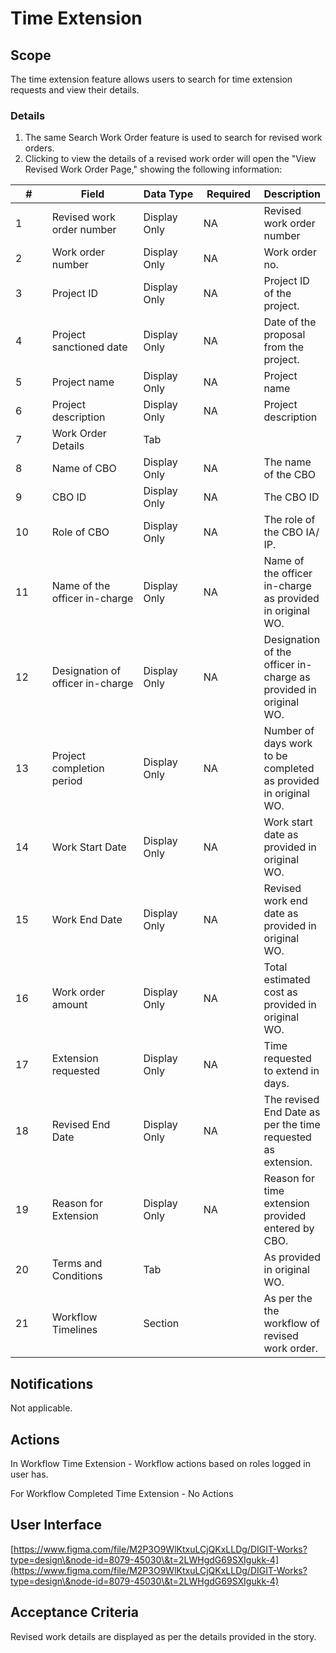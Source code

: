 # Time Extension

## Scope

The time extension feature allows users to search for time extension requests and view their details.

### Details

1. The same Search Work Order feature is used to search for revised work orders.
2. Clicking to view the details of a revised work order will open the "View Revised Work Order Page," showing the following information:

<table><thead><tr><th width="83">#</th><th width="203">Field</th><th width="123">Data Type</th><th width="101">Required</th><th>Description</th></tr></thead><tbody><tr><td>1</td><td>Revised work order number</td><td>Display Only</td><td>NA</td><td>Revised work order number</td></tr><tr><td>2</td><td>Work order number</td><td>Display Only</td><td>NA</td><td>Work order no.</td></tr><tr><td>3</td><td>Project ID</td><td>Display Only</td><td>NA</td><td>Project ID of the project.</td></tr><tr><td>4</td><td>Project sanctioned date</td><td>Display Only</td><td>NA</td><td>Date of the proposal from the project.</td></tr><tr><td>5</td><td>Project name</td><td>Display Only</td><td>NA</td><td>Project name</td></tr><tr><td>6</td><td>Project description</td><td>Display Only</td><td>NA</td><td>Project description</td></tr><tr><td>7</td><td>Work Order Details</td><td>Tab</td><td> </td><td> </td></tr><tr><td>8</td><td>Name of CBO</td><td>Display Only</td><td>NA</td><td>The name of the CBO</td></tr><tr><td>9</td><td>CBO ID</td><td>Display Only</td><td>NA</td><td>The CBO ID</td></tr><tr><td>10</td><td>Role of CBO</td><td>Display Only</td><td>NA</td><td>The role of the CBO IA/ IP.</td></tr><tr><td>11</td><td>Name of the officer in-charge</td><td>Display Only</td><td>NA</td><td>Name of the officer in-charge as provided in original WO.</td></tr><tr><td>12</td><td>Designation of officer in-charge</td><td>Display Only</td><td>NA</td><td>Designation of the officer in-charge as provided in original WO.</td></tr><tr><td>13</td><td>Project completion period</td><td>Display Only</td><td>NA</td><td>Number of days work to be completed as provided in original WO.</td></tr><tr><td>14</td><td>Work Start Date</td><td>Display Only</td><td>NA</td><td>Work start date as provided in original WO.</td></tr><tr><td>15</td><td>Work End Date</td><td>Display Only</td><td>NA</td><td>Revised work end date as provided in original WO.</td></tr><tr><td>16</td><td>Work order amount</td><td>Display Only</td><td>NA</td><td>Total estimated cost as provided in original WO.</td></tr><tr><td>17</td><td>Extension requested</td><td>Display Only</td><td>NA</td><td>Time requested to extend in days.</td></tr><tr><td>18</td><td>Revised End Date</td><td>Display Only</td><td>NA</td><td>The revised End Date as per the time requested as extension.</td></tr><tr><td>19</td><td>Reason for Extension</td><td>Display Only</td><td>NA</td><td>Reason for time extension provided entered by CBO.</td></tr><tr><td>20</td><td>Terms and Conditions</td><td>Tab</td><td> </td><td>As provided in original WO.</td></tr><tr><td>21</td><td>Workflow Timelines</td><td>Section</td><td> </td><td>As per the the workflow of revised work order.</td></tr></tbody></table>

## Notifications

Not applicable.

## Actions

In Workflow Time Extension - Workflow actions based on roles logged in user has.

For Workflow Completed Time Extension - No Actions

## User Interface

[https://www.figma.com/file/M2P3O9WlKtxuLCjQKxLLDg/DIGIT-Works?type=design\&node-id=8079-45030\&t=2LWHgdG69SXIgukk-4](https://www.figma.com/file/M2P3O9WlKtxuLCjQKxLLDg/DIGIT-Works?type=design\&node-id=8079-45030\&t=2LWHgdG69SXIgukk-4)

## Acceptance Criteria

Revised work details are displayed as per the details provided in the story.
